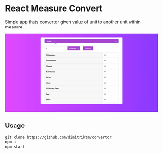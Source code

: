 # React Measure Convert

Simple app thats convertor given value of unit to another unit within measure

![Farmers Market Finder Demo](demo/react-convertor-demo.gif)

## Usage

```
git clone https://github.com/dimitriktm/convertor
npm i
npm start
```
